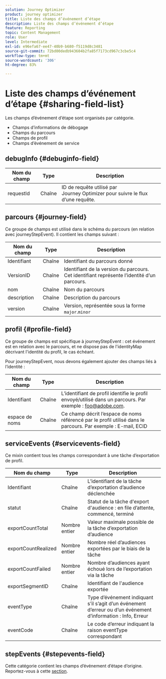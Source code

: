 ```yaml
---
solution: Journey Optimizer
product: journey optimizer
title: Liste des champs d’événement d’étape
description: Liste des champs d’événement d’étape
feature: Reporting
topic: Content Management
role: User
level: Intermediate
exl-id: e96efa67-ee47-40b9-b680-f5119d8c3481
source-git-commit: 72bd00dedb943604b2fa85f7173cd967c3cbe5c4
workflow-type: tm+mt
source-wordcount: '306'
ht-degree: 83%

---
```


# Liste des champs d’événement d’étape {#sharing-field-list}

Les champs d’événement d’étape sont organisés par catégorie.

* Champs d’informations de débogage
* Champs du parcours
* Champs de profil
* Champs d’événement de service

## debugInfo {#debuginfo-field}

| Nom du champ | Type | Description |
|---|---|------------|
| requestId | Chaîne | ID de requête utilisé par Journey Optimizer pour suivre le flux d’une requête. |

## parcours {#journey-field}

Ce groupe de champs est utilisé dans le schéma du parcours (en relation avec journeyStepEvent). Il contient les champs suivant :

| Nom du champ | Type | Description |
|---|---|------------|
| Identifiant | Chaîne | Identifiant du parcours donné |
| VersionID | Chaîne | Identifiant de la version du parcours. Cet identifiant représente l’identité d’un parcours. |
| nom | Chaîne | Nom du parcours |
| description | Chaîne | Description du parcours |
| version | Chaîne | Version, représentée sous la forme `major`.`minor` |

## profil {#profile-field}

Ce groupe de champs est spécifique à journeyStepEvent : cet événement est en relation avec le parcours, et ne dispose pas de l&#39;identityMap décrivant l&#39;identité du profil, le cas échéant.

Pour journeyStepEvent, nous devons également ajouter des champs liés à l’identité :

| Nom du champ | Type | Description |
|---|---|------------|
| Identifiant | Chaîne | L’identifiant de profil identifie le profil envoyé/utilisé dans un parcours. Par exemple : foo@adobe.com. |
| espace de noms | Chaîne | Ce champ décrit l’espace de noms référencé par le profil utilisé dans le parcours. Par exemple : E-mail, ECID |

## serviceEvents {#servicevents-field}

Ce mixin contient tous les champs correspondant à une tâche d’exportation de profil.

| Nom du champ | Type | Description |
|---|---|------------|
| Identifiant | Chaîne | L’identifiant de la tâche d’exportation d’audience déclenchée |
| statut | Chaîne | Statut de la tâche d&#39;export d&#39;audience : en file d’attente, commencé, terminé |
| exportCountTotal | Nombre entier | Valeur maximale possible de la tâche d’exportation d’audience |
| exportCountRealized | Nombre entier | Nombre réel d’audiences exportées par le biais de la tâche |
| exportCountFailed | Nombre entier | Nombre d’audiences ayant échoué lors de l’exportation via la tâche |
| exportSegmentID | Chaîne | Identifiant de l&#39;audience exportée |
| eventType | Chaîne | Type d’événement indiquant s’il s’agit d’un événement d’erreur ou d’un événement d’information : Info, Erreur |
| eventCode | Chaîne | Le code d’erreur indiquant la raison eventType correspondant |

## stepEvents {#stepevents-field}

Cette catégorie contient les champs d’événement d’étape d’origine. Reportez-vous à cette [section](../reports/sharing-legacy-fields.md).
